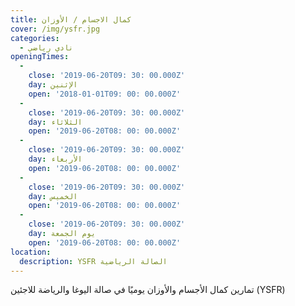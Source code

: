 ```yaml
---
title: كمال الاجسام / الأوزان
cover: /img/ysfr.jpg
categories:
  - نادي رياضي
openingTimes:
  - 
    close: '2019-06-20T09: 30: 00.000Z'
    day: الإثنين
    open: '2018-01-01T09: 00: 00.000Z'
  - 
    close: '2019-06-20T09: 30: 00.000Z'
    day: الثلاثاء
    open: '2019-06-20T08: 00: 00.000Z'
  - 
    close: '2019-06-20T09: 30: 00.000Z'
    day: الأربعاء
    open: '2019-06-20T08: 00: 00.000Z'
  - 
    close: '2019-06-20T09: 30: 00.000Z'
    day: الخميس
    open: '2019-06-20T08: 00: 00.000Z'
  - 
    close: '2019-06-20T09: 30: 00.000Z'
    day: يوم الجمعة
    open: '2019-06-20T08: 00: 00.000Z'
location:
  description: YSFR الصالة الرياضية
---
```


تمارين كمال الأجسام والأوزان يوميًا في صالة اليوغا والرياضة للاجئين (YSFR)